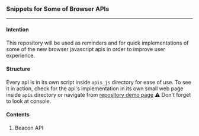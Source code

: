 ### Snippets for Some of Browser APIs
---
#### Intention
This repository will be used as reminders and for quick implementations of some of the new browser javascript apis in order to improve user experience.

#### Structure
Every api is in its own script inside `apis_js` directory for ease of use. To see it in action, check for the api's implementation in its own small web page inside `apis` directory or navigate from [repository demo page](https://gunesyu.github.io/browser-api-snippets) :warning: Don't forget to look at console.

#### Contents
1. Beacon API